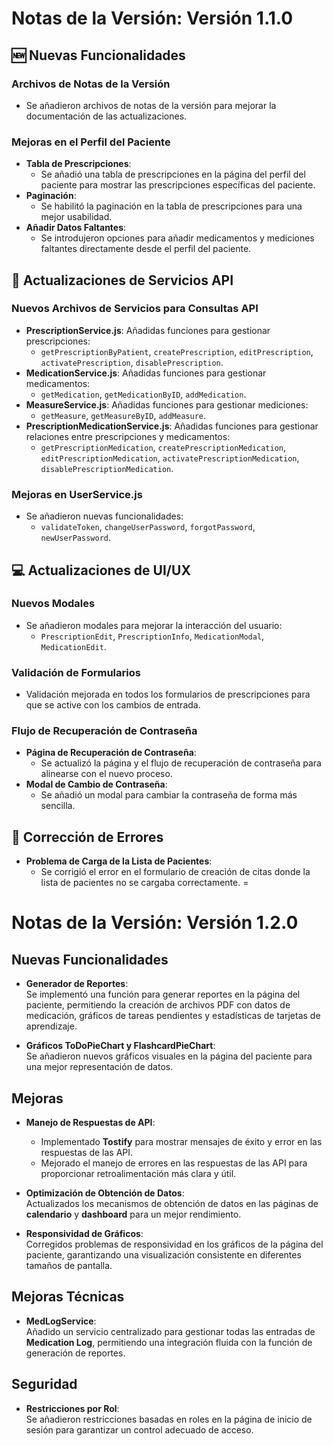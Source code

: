# Notas de la Versión: Versión 1.1.0

## 🆕 Nuevas Funcionalidades  
### Archivos de Notas de la Versión  
- Se añadieron archivos de notas de la versión para mejorar la documentación de las actualizaciones.  

### Mejoras en el Perfil del Paciente  
- **Tabla de Prescripciones**:  
  - Se añadió una tabla de prescripciones en la página del perfil del paciente para mostrar las prescripciones específicas del paciente.  
- **Paginación**:  
  - Se habilitó la paginación en la tabla de prescripciones para una mejor usabilidad.  
- **Añadir Datos Faltantes**:  
  - Se introdujeron opciones para añadir medicamentos y mediciones faltantes directamente desde el perfil del paciente.  

## 🔧 Actualizaciones de Servicios API  
### Nuevos Archivos de Servicios para Consultas API  
- **PrescriptionService.js**: Añadidas funciones para gestionar prescripciones:  
  - `getPrescriptionByPatient`, `createPrescription`, `editPrescription`, `activatePrescription`, `disablePrescription`.  
- **MedicationService.js**: Añadidas funciones para gestionar medicamentos:  
  - `getMedication`, `getMedicationByID`, `addMedication`.  
- **MeasureService.js**: Añadidas funciones para gestionar mediciones:  
  - `getMeasure`, `getMeasureByID`, `addMeasure`.  
- **PrescriptionMedicationService.js**: Añadidas funciones para gestionar relaciones entre prescripciones y medicamentos:  
  - `getPrescriptionMedication`, `createPrescriptionMedication`, `editPrescriptionMedication`, `activatePrescriptionMedication`, `disablePrescriptionMedication`.  

### Mejoras en UserService.js  
- Se añadieron nuevas funcionalidades:  
  - `validateToken`, `changeUserPassword`, `forgotPassword`, `newUserPassword`.  

## 💻 Actualizaciones de UI/UX  
### Nuevos Modales  
- Se añadieron modales para mejorar la interacción del usuario:  
  - `PrescriptionEdit`, `PrescriptionInfo`, `MedicationModal`, `MedicationEdit`.  

### Validación de Formularios  
- Validación mejorada en todos los formularios de prescripciones para que se active con los cambios de entrada.  

### Flujo de Recuperación de Contraseña  
- **Página de Recuperación de Contraseña**:  
  - Se actualizó la página y el flujo de recuperación de contraseña para alinearse con el nuevo proceso.  
- **Modal de Cambio de Contraseña**:  
  - Se añadió un modal para cambiar la contraseña de forma más sencilla.  

## 🐛 Corrección de Errores  
- **Problema de Carga de la Lista de Pacientes**:  
  - Se corrigió el error en el formulario de creación de citas donde la lista de pacientes no se cargaba correctamente.  =

# Notas de la Versión: Versión 1.2.0

## Nuevas Funcionalidades

- **Generador de Reportes**:  
  Se implementó una función para generar reportes en la página del paciente, permitiendo la creación de archivos PDF con datos de medicación, gráficos de tareas pendientes y estadísticas de tarjetas de aprendizaje.

- **Gráficos ToDoPieChart y FlashcardPieChart**:  
  Se añadieron nuevos gráficos visuales en la página del paciente para una mejor representación de datos.

## Mejoras

- **Manejo de Respuestas de API**:  
  - Implementado **Tostify** para mostrar mensajes de éxito y error en las respuestas de las API.  
  - Mejorado el manejo de errores en las respuestas de las API para proporcionar retroalimentación más clara y útil.

- **Optimización de Obtención de Datos**:  
  Actualizados los mecanismos de obtención de datos en las páginas de **calendario** y **dashboard** para un mejor rendimiento.

- **Responsividad de Gráficos**:  
  Corregidos problemas de responsividad en los gráficos de la página del paciente, garantizando una visualización consistente en diferentes tamaños de pantalla.

## Mejoras Técnicas

- **MedLogService**:  
  Añadido un servicio centralizado para gestionar todas las entradas de **Medication Log**, permitiendo una integración fluida con la función de generación de reportes.

## Seguridad

- **Restricciones por Rol**:  
  Se añadieron restricciones basadas en roles en la página de inicio de sesión para garantizar un control adecuado de acceso.
